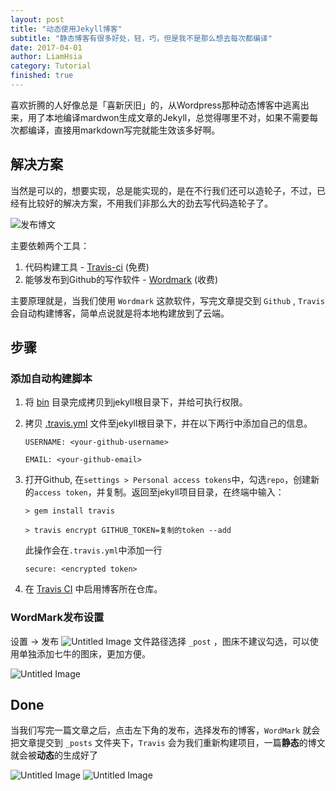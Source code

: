 ```yaml
---
layout: post
title: "动态使用Jekyll博客"
subtitle: "静态博客有很多好处，轻，巧，但是我不是那么想去每次都编译"
date: 2017-04-01
author: LiamHsia
category: Tutorial
finished: true
---
```


喜欢折腾的人好像总是「喜新厌旧」的，从Wordpress那种动态博客中逃离出来，用了本地编译mardwon生成文章的Jekyll，总觉得哪里不对，如果不需要每次都编译，直接用markdown写完就能生效该多好啊。

## 解决方案

当然是可以的，想要实现，总是能实现的，是在不行我们还可以造轮子，不过，已经有比较好的解决方案，不用我们非那么大的劲去写代码造轮子了。

![发布博文](http://ooyc2y4k2.bkt.clouddn.com/LLWNZ)

主要依赖两个工具：
1. 代码构建工具 - [Travis-ci](https://travis-ci.org/) (免费)
2. 能够发布到Github的写作软件 - [Wordmark](http://wordmarkapp.com/) (收费) 

主要原理就是，当我们使用 `Wordmark` 这款软件，写完文章提交到 `Github` , `Travis` 会自动构建博客，简单点说就是将本地构建放到了云端。

## 步骤
### 添加自动构建脚本
1. 将 [bin](https://github.com/blue7wings/blog/tree/master/bin) 目录完成拷贝到jekyll根目录下，并给可执行权限。
2. 拷贝 [.travis.yml](https://github.com/nielsenramon/kickster/blob/master/snippets/travis/.travis.yml) 文件至jekyll根目录下，并在以下两行中添加自己的信息。

	`
	USERNAME: <your-github-username>
	`

	`
	EMAIL: <your-github-email>
	`
3. 打开Github, 在`settings > Personal access tokens`中，勾选`repo`，创建新的`access token`，并复制。返回至jekyll项目目录，在终端中输入：

	`> gem install travis`
    
	`> travis encrypt GITHUB_TOKEN=复制的token --add`
    
    此操作会在`.travis.yml`中添加一行
    
    `secure: <encrypted token>
    `
4. 在 [Travis CI](https://travis-ci.org/) 中启用博客所在仓库。

### WordMark发布设置
设置 -> 发布
![Untitled Image](http://ooyc2y4k2.bkt.clouddn.com/kvz1A)
文件路径选择 `_post` ，图床不建议勾选，可以使用单独添加七牛的图床，更加方便。

![Untitled Image](http://ooyc2y4k2.bkt.clouddn.com/KO0v0)

## Done
当我们写完一篇文章之后，点击左下角的发布，选择发布的博客，`WordMark` 就会把文章提交到 `_posts` 文件夹下，`Travis` 会为我们重新构建项目，一篇**静态**的博文就会被**动态**的生成好了

![Untitled Image](http://ooyc2y4k2.bkt.clouddn.com/7hKqs)
![Untitled Image](http://ooyc2y4k2.bkt.clouddn.com/Jdehs)
